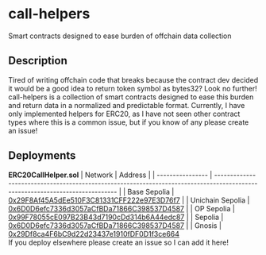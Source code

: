 # call-helpers
Smart contracts designed to ease burden of offchain data collection

## Description

Tired of writing offchain code that breaks because the contract dev decided it would be a good idea to return token symbol as bytes32?
Look no further! call-helpers is a collection of smart contracts designed to ease this burden and return data in a normalized and predictable format.
Currently, I have only implemented helpers for ERC20, as I have not seen other contract types where this is a common issue,
but if you know of any please create an issue!

## Deployments

**ERC20CallHelper.sol**
| Network          | Address                                                                                                                       |
| ---------------- | ----------------------------------------------------------------------------------------------------------------------------- |
| Base Sepolia     | [0x29F8Af45A5dEe510F3C81331CFF222e97E3D76f7](https://sepolia.basescan.org/address/0x29F8Af45A5dEe510F3C81331CFF222e97E3D76f7) |
| Unichain Sepolia | [0x6D0D6efc7336d3057aCfBDa71866C398537D4587](https://unichain-sepolia.blockscout.com/address/0x6D0D6efc7336d3057aCfBDa71866C398537D4587) |
| OP Sepolia       | [0x99F78055cE097B23B43d7190cDd314b6A44edc87](https://sepolia-optimism.etherscan.io/address/0x99F78055cE097B23B43d7190cDd314b6A44edc87) |
| Sepolia          | [0x6D0D6efc7336d3057aCfBDa71866C398537D4587](https://sepolia.etherscan.io/address/0x6D0D6efc7336d3057aCfBDa71866C398537D4587) |
| Gnosis           | [0x29Df8ca4F6bC9d22d23437e1910fDF0D1f3ce664](https://gnosisscan.io/address/0x29df8ca4f6bc9d22d23437e1910fdf0d1f3ce664)        
If you deploy elsewhere please create an issue so I can add it here!

